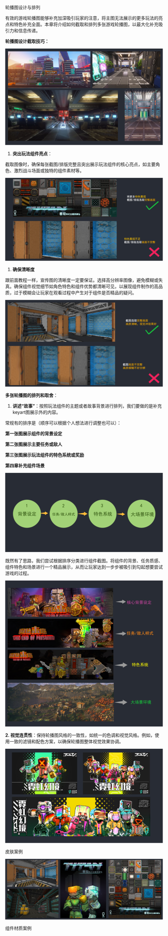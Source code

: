 轮播图设计与排列

有效的游戏轮播图能够补充加深吸引玩家的注意，将主图无法展示的更多玩法的亮点和特色补充全面。本章将介绍如何截取和排列多张游戏轮播图，以最大化补充吸引力和信息传递。

**轮播图设计截取技巧：**

![](media/d08bf7f836d58def7f598bb59bdec1d5.png)

1.  **突出玩法组件亮点**：

截取图像时，确保每张截图/排版完整且突出展示玩法组件的核心亮点，如主要角色、激烈战斗场面或独特的组件素材等。

![](media/d6518c52d95ce855d7a233238bfbc30c.png)

1.  **确保清晰度**

跟前面教程一样，宣传图的清晰度一定要保证。选择高分辨率图像，避免模糊或失真。确保组件视觉细节如角色特色和组件优势都清晰可见，以展现组件制作的高品质，过于模糊会让玩家在观看过程中产生对于组件是否精品的疑问。

![](media/cbecb58b7b1c600492213f7f231ea917.png)

**多张轮播图的排列和取舍**：

1.  **讲述“故事”**：按照玩法组件的主题或者故事背景进行排列，我们要做的是补充keyart图展示外的内容。

常规有的排序是（顺序可以根据个人想法进行调整也可以）：

**第一张图展示组件的背景设定**

**第二张图展示主要任务或敌人**

**第三张图展示玩法组件的特色系统或奖励**

**第四章补充组件场景**

![](media/3e2e76b872ae9ecf30f696ea8f65461e.png)

既然有了思路，我们尝试根据排序分类进行组件截图。将组件的背景、任务质感、组件特色和场景进行一个精品展示，从而让玩家达到一步步被吸引到勾起想要尝试游戏的过程。

![](media/f03ed97b120619d01dee995b40db2c7e.png)

**2. 视觉连贯性**：保持轮播图风格的一致性，如统一的色调和视觉风格。例如，使用一致的滤镜和配色方案，以确保轮播图整体视觉效果协调。

![](media/8b5e16b19bf701897471c0b8ef7b7609.png)

皮肤案例

![](media/5660fe0c4e41b3c136f814ee43ad9d13.png)

组件材质案例
